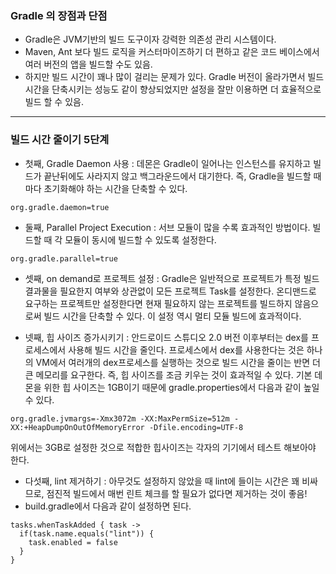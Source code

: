 ### Gradle 의 장점과 단점
- Gradle은 JVM기반의 빌드 도구이자 강력한 의존성 관리 시스템이다. 
- Maven, Ant 보다 빌드 로직을 커스터마이즈하기 더 편하고 같은 코드 베이스에서 여러 버전의 앱을 빌드할 수도 있음.
- 하지만 빌드 시간이 꽤나 많이 걸리는 문제가 있다. Gradle 버전이 올라가면서 빌드 시간을 단축시키는 성능도 같이 향상되었지만 설정을 잘만 이용하면 더 효율적으로 빌드 할 수 있음.

--------------------------------------------------------


### 빌드 시간 줄이기 5단계
- 첫째, Gradle Daemon 사용 : 데몬은 Gradle이 일어나는 인스턴스를 유지하고 빌드가 끝난뒤에도 사라지지 않고 백그라운드에서 대기한다. 즉, Gradle을 빌드할 때마다 초기화해야 하는 시간을 단축할 수 있다. 
~~~
org.gradle.daemon=true
~~~~


- 둘째, Parallel Project Execution : 서브 모듈이 많을 수록 효과적인 방법이다. 빌드할 때 각 모듈이 동시에 빌드할 수 있도록 설정한다.
~~~ 
org.gradle.parallel=true 
~~~

- 셋째, on demand로 프로젝트 설정 : Gradle은 일반적으로 프로젝트가 특정 빌드 결과물을 필요한지 여부와 상관없이 모든 프로젝트 Task를 설정한다.
온디맨드로 요구하는 프로젝트만 설정한다면 현재 필요하지 않는 프로젝트를 빌드하지 않음으로써 빌드 시간을 단축할 수 있다. 이 설정 역시 멀티 모듈 빌드에 효과적이다.

- 넷째, 힙 사이즈 증가시키기 : 안드로이드 스튜디오 2.0 버전 이후부터는 dex를 프로세스에서 사용해 빌드 시간을 줄인다. 프로세스에서 dex를 사용한다는 것은 하나의 VM에서 여러개의 dex프로세스를 실행하는 것으로 빌드 시간을 줄이는 반면 더 큰 메모리를 요구한다. 즉, 힙 사이즈를 조금 키우는 것이 효과적일 수 있다. 기본 데몬을 위한 힙 사이즈는 1GB이기 때문에 gradle.properties에서 다음과 같이 높일 수 있다.
~~~
org.gradle.jvmargs=-Xmx3072m -XX:MaxPermSize=512m -XX:+HeapDumpOnOutOfMemoryError -Dfile.encoding=UTF-8
~~~
위에서는 3GB로 설정한 것으로 적합한 힙사이즈는 각자의 기기에서 테스트 해보아야 한다. 

- 다섯째, lint 제거하기 : 아무것도 설정하지 않았을 때 lint에 들이는 시간은 꽤 비싸므로, 점진적 빌드에서 매번 린트 체크를 할 필요가 없다면 제거하는 것이 좋음!
-  build.gradle에서 다음과 같이 설정하면 된다.
~~~
tasks.whenTaskAdded { task ->
  if(task.name.equals("lint")) {
    task.enabled = false
  }
}
~~~~
